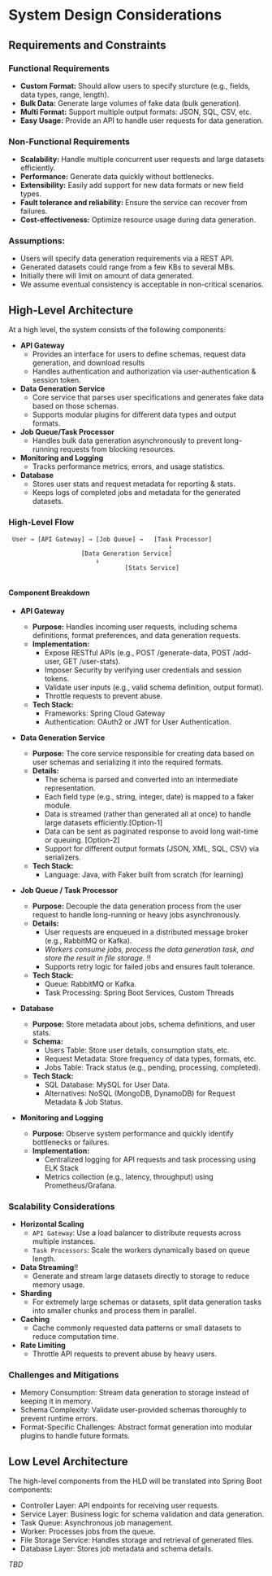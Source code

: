 # System Design Considerations

## Requirements and Constraints

### Functional Requirements
- **Custom Format:** Should allow users to specify sturcture (e.g., fields, data types, range, length).
- **Bulk Data:** Generate large volumes of fake data (bulk generation).
- **Multi Format:** Support multiple output formats: JSON, SQL, CSV, etc.
- **Easy Usage:** Provide an API to handle user requests for data generation.

### Non-Functional Requirements
- **Scalability:** Handle multiple concurrent user requests and large datasets efficiently.
- **Performance:** Generate data quickly without bottlenecks.
- **Extensibility:** Easily add support for new data formats or new field types.
- **Fault tolerance and reliability:** Ensure the service can recover from failures.
- **Cost-effectiveness:** Optimize resource usage during data generation.

### Assumptions:
- Users will specify data generation requirements via a REST API.
- Generated datasets could range from a few KBs to several MBs.
- Initially there will limit on amount of data generated.
- We assume eventual consistency is acceptable in non-critical scenarios.

## High-Level Architecture
At a high level, the system consists of the following components:

- **API Gateway**
  - Provides an interface for users to define schemas, request data generation, and download results
  - Handles authentication and authorization via user-authentication & session token.
- **Data Generation Service**
  - Core service that parses user specifications and generates fake data based on those schemas.
  - Supports modular plugins for different data types and output formats.
- **Job Queue/Task Processor**
  - Handles bulk data generation asynchronously to prevent long-running requests from blocking resources.
- **Monitoring and Logging**
  - Tracks performance metrics, errors, and usage statistics.
- **Database**
  - Stores user stats and request metadata for reporting & stats.
  - Keeps logs of completed jobs and metadata for the generated datasets.

### High-Level Flow
```text
 User → [API Gateway] → [Job Queue] → 	[Task Processor]
                                        	↓
					[Data Generation Service]
						↓
                          		[Stats Service]
                  
```

#### Component Breakdown
- **API Gateway**
  - **Purpose:**
    Handles incoming user requests, including schema definitions, format preferences, and data generation requests.
  - **Implementation:**
    - Expose RESTful APIs (e.g., POST /generate-data, POST /add-user, GET /user-stats).
    - Imposer Security by verifying user credentials and session tokens.
    - Validate user inputs (e.g., valid schema definition, output format).
    - Throttle requests to prevent abuse.
  - **Tech Stack:**
    - Frameworks: Spring Cloud Gateway
    - Authentication: OAuth2 or JWT for User Authentication.

- **Data Generation Service**
  - **Purpose:**
      The core service responsible for creating data based on user schemas and serializing it into the required formats.
  - **Details:**
    - The schema is parsed and converted into an intermediate representation.
    - Each field type (e.g., string, integer, date) is mapped to a faker module.
    - Data is streamed (rather than generated all at once) to handle large datasets efficiently.[Option-1]
    - Data can be sent as paginated response to avoid long wait-time or queuing. [Option-2]
    - Support for different output formats (JSON, XML, SQL, CSV) via serializers.
  - **Tech Stack:**
    - Language: Java, with Faker built from scratch (for learning)

- **Job Queue / Task Processor**
  - **Purpose:**
    Decouple the data generation process from the user request to handle long-running or heavy jobs asynchronously.
  - **Details:**
    - User requests are enqueued in a distributed message broker (e.g., RabbitMQ or Kafka).
    - _Workers consume jobs, process the data generation task, and store the result in file storage._ ‼️
    - Supports retry logic for failed jobs and ensures fault tolerance.
  - **Tech Stack:**
    - Queue: RabbitMQ or Kafka.
    - Task Processing: Spring Boot Services, Custom Threads

- **Database**
  - **Purpose:**
    Store metadata about jobs, schema definitions, and user stats.
  - **Schema:**
    - Users Table: Store user details, consumption stats, etc.
    - Request Metadata: Store frequency of data types, formats, etc.
    - Jobs Table: Track status (e.g., pending, processing, completed).
  - **Tech Stack:**
    - SQL Database: MySQL for User Data.
    - Alternatives: NoSQL (MongoDB, DynamoDB) for Request Metadata & Job Status.

- **Monitoring and Logging**
  - **Purpose:**
    Observe system performance and quickly identify bottlenecks or failures.
  - **Implementation:**
    - Centralized logging for API requests and task processing using ELK Stack
    - Metrics collection (e.g., latency, throughput) using Prometheus/Grafana.


### Scalability Considerations
- **Horizontal Scaling**
  - `API Gateway`: Use a load balancer to distribute requests across multiple instances.
  - `Task Processors`: Scale the workers dynamically based on queue length.
- **Data Streaming**‼️
  - Generate and stream large datasets directly to storage to reduce memory usage.
- **Sharding**
  - For extremely large schemas or datasets, split data generation tasks into smaller chunks and process them in parallel.
- **Caching**
  - Cache commonly requested data patterns or small datasets to reduce computation time.
- **Rate Limiting**
  - Throttle API requests to prevent abuse by heavy users.

### Challenges and Mitigations
- Memory Consumption: Stream data generation to storage instead of keeping it in memory.
- Schema Complexity: Validate user-provided schemas thoroughly to prevent runtime errors.
- Format-Specific Challenges: Abstract format generation into modular plugins to handle future formats.


## Low Level Architecture
The high-level components from the HLD will be translated into Spring Boot components:
- Controller Layer: API endpoints for receiving user requests.
- Service Layer: Business logic for schema validation and data generation.
- Task Queue: Asynchronous job management.
- Worker: Processes jobs from the queue.
- File Storage Service: Handles storage and retrieval of generated files.
- Database Layer: Stores job metadata and schema details.

_TBD_
